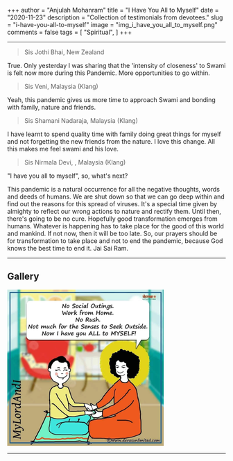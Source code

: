 +++
author = "Anjulah Mohanram"
title = "I Have You All to Myself"
date = "2020-11-23"
description = "Collection of testimonials from devotees."
slug = "i-have-you-all-to-myself"
image = "img_i_have_you_all_to_myself.png"
comments = false
tags = [
    "Spiritual",
]
+++

---

> Sis Jothi Bhai, New Zealand

True. Only yesterday I was sharing that the 'intensity of closeness' to Swami is felt now more during this Pandemic.  More opportunities to go within.

> Sis Veni, Malaysia (Klang)

Yeah, this pandemic gives us more time to approach Swami and bonding with family, nature and friends.

> Sis Shamani Nadaraja, Malaysia (Klang)

I have learnt to spend quality time with family doing great things for myself and not forgetting the new friends from the nature. I love this change. All this makes me feel swami and his love.

> Sis Nirmala Devi, , Malaysia (Klang)

"I have you all to myself", so, what's next?

This pandemic is a natural occurrence for all the negative thoughts, words and deeds of humans. We are shut down so that we can go deep within and find out the reasons for this spread of viruses. It's a special time given by almighty to reflect our wrong actions to nature and rectify them. Until then, there's going to be no cure. Hopefully good transformation emerges from humans. Whatever is happening has to take place for the good of this world and mankind. If not now, then it will be too late. So, our prayers should be for transformation to take place and not to end the pandemic, because God knows the best time to end it. Jai Sai Ram.

---

## Gallery

![](img_i_have_you_all_to_myself.png) 

---
